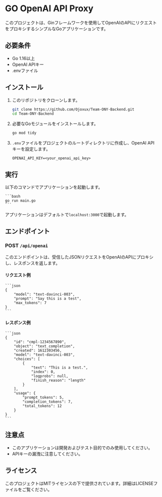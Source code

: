 # GO OpenAI API Proxy

このプロジェクトは、Ginフレームワークを使用してOpenAIのAPIにリクエストをプロキシするシンプルなGoアプリケーションです。

## 必要条件

- Go 1.16以上
- OpenAI APIキー
- .envファイル

## インストール

1. このリポジトリをクローンします。

    ```bash
    git clone https://github.com/Ojoxux/Team-ONY-Backend.git
    cd Team-ONY-Backend
    ```

2. 必要なGoモジュールをインストールします。

    ```bash
    go mod tidy
    ```

3. `.env`ファイルをプロジェクトのルートディレクトリに作成し、OpenAI APIキーを設定します。

    ```env
    OPENAI_API_KEY=<your_openai_api_key>
    ```

## 実行

以下のコマンドでアプリケーションを起動します。

    ```bash
    go run main.go
    ```

アプリケーションはデフォルトで`localhost:3000`で起動します。

## エンドポイント

### POST `/api/openai`

このエンドポイントは、受信したJSONリクエストをOpenAIのAPIにプロキシし、レスポンスを返します。

#### リクエスト例

    ```json
    {
        "model": "text-davinci-003",
        "prompt": "Say this is a test",
        "max_tokens": 7
    }
    ```

#### レスポンス例

    ```json
    {
        "id": "cmpl-1234567890",
        "object": "text_completion",
        "created": 1612303456,
        "model": "text-davinci-003",
        "choices": [
            {
                "text": "This is a test.",
                "index": 0,
                "logprobs": null,
                "finish_reason": "length"
            }
        ],
        "usage": {
            "prompt_tokens": 5,
            "completion_tokens": 7,
            "total_tokens": 12
        }
    }
    ```

## 注意点

- このアプリケーションは開発およびテスト目的でのみ使用してください。
- APIキーの漏洩に注意してください。

## ライセンス

このプロジェクトはMITライセンスの下で提供されています。詳細はLICENSEファイルをご覧ください。